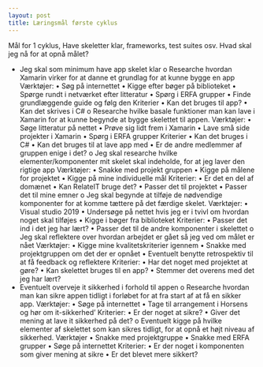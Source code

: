 ```yaml
---
layout: post
title: Læringsmål første cyklus
---
```

Mål for 1 cyklus, Have skeletter klar, frameworks, test suites osv. 
Hvad skal jeg nå for at opnå målet? 
-	Jeg skal som minimum have app skelet klar
  o	Researche hvordan Xamarin virker for at danne et grundlag for at kunne bygge en app
Værktøjer:
•	Søg på internettet
•	Kigge efter bøger på biblioteket
•	Spørge rundt i netværket efter litteratur
•	Spørg i ERFA grupper
•	Finde grundlæggende guide og følg den 
Kriterier
•	Kan det bruges til app?
•	Kan det skrives i C#
  o	Researche hvilke basale funktioner man kan lave i Xamarin for at kunne begynde at bygge skelettet til appen.
Værktøjer:
•	Søge litteratur på nettet
•	Prøve sig lidt frem i Xamarin
•	Lave små side projekter i Xamarin
•	Spørg i ERFA grupper
Kriterier
•	Kan det bruges i C#
•	Kan det bruges til at lave app med
•	Er de andre medlemmer af gruppen enige i det?
  o	Jeg skal researche hvilke elementer/komponenter mit skelet skal indeholde, for at jeg laver den rigtige app
Værktøjer:
•	Snakke med projekt gruppen
•	Kigge på målene for projektet
•	Kigge på mine individuelle mål
Kriterier:
•	Er det en del af domænet
•	Kan RelateIT bruge det?
•	Passer det til projektet 
•	Passer det til mine emner
  o	Jeg skal begynde at tilføje de nødvendige komponenter for at komme tættere på det færdige skelet. 
  Værktøjer:
•	Visual studio 2019
•	Undersøge på nettet hvis jeg er i tvivl om hvordan noget skal tilføjes
•	Kigge i bøger fra biblioteket
Kriterier:
•	Passer det ind i det jeg har lært?
•	Passer det til de andre komponenter i skelettet
  o	Jeg skal reflektere over hvordan arbejdet er gået så jeg ved om målet er nået
Værktøjer:
•	Kigge mine kvalitetskriterier igennem
•	Snakke med projektgruppen om det der er opnået
•	Eventuelt benytte retrospektiv til at få feedback og reflektere
Kriterier:
•	Har det noget med projektet at gøre?
•	Kan skelettet bruges til en app?
•	Stemmer det overens med det jeg har lært?
-	Eventuelt overveje it sikkerhed i forhold til appen
  o	Researche hvordan man kan sikre appen tidligt i forløbet for at fra start af at få en sikker app.
Værktøjer:
•	Søge på internettet
•	Tage til arrangement i Horsens og hør om it-sikkerhed’
Kriterier:
•	Er der noget at sikre?
•	Giver det mening at lave it sikkerhed på det? 
  o	Eventuelt kigge på hvilke elementer af skelettet som kan sikres tidligt, for at opnå et højt niveau af sikkerhed. 
Værktøjer
•	Snakke med projektgruppe
•	Snakke med ERFA grupper
•	Søge på internettet
Kriterier:
•	Er der noget i komponenten som giver mening at sikre
•	Er det blevet mere sikkert?
